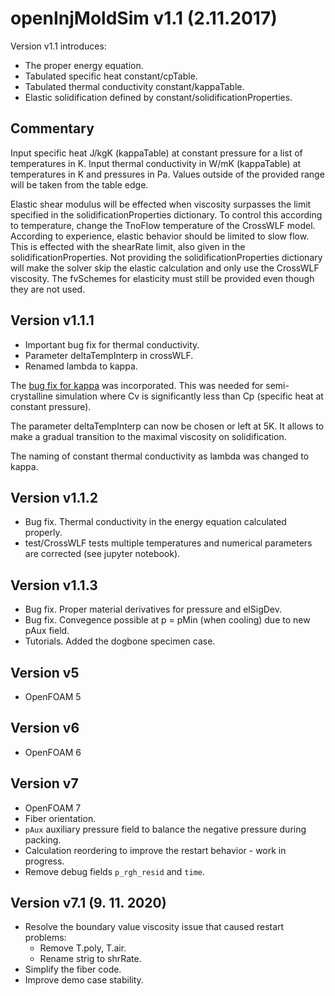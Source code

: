 # openInjMoldSim v1.1 (2.11.2017)
Version v1.1 introduces:
- The proper energy equation.
- Tabulated specific heat constant/cpTable.
- Tabulated thermal conductivity constant/kappaTable.
- Elastic solidification defined by constant/solidificationProperties.

## Commentary
Input specific heat J/kgK (kappaTable) at constant pressure for a list of temperatures in K.
Input thermal conductivity in W/mK (kappaTable) at temperatures in K and pressures in Pa.
Values outside of the provided range will be taken from the table edge.

Elastic shear modulus will be effected when viscosity surpasses the limit specified in the solidificationProperties
dictionary. To control this according to temperature, change the TnoFlow temperature of the CrossWLF model. According to
experience, elastic behavior should be limited to slow flow. This is effected with the shearRate limit, also given in the
solidificationProperties. Not providing the solidificationProperties dictionary will make the solver skip the elastic
calculation and only use the CrossWLF viscosity. The fvSchemes for elasticity must still be provided even though they are not used.

## Version v1.1.1
- Important bug fix for thermal conductivity.
- Parameter deltaTempInterp in crossWLF.
- Renamed lambda to kappa.

The [bug fix for kappa](https://bugs.openfoam.org/view.php?id=2532) was incorporated. This was needed for
semi-crystalline simulation where Cv is significantly less than Cp (specific heat at constant pressure).

The parameter deltaTempInterp can now be chosen or left at 5K. It allows to make a gradual transition to the maximal
viscosity on solidification.

The naming of constant thermal conductivity as lambda was changed to kappa.

## Version v1.1.2
- Bug fix. Thermal conductivity in the energy equation calculated properly.
- test/CrossWLF tests multiple temperatures and numerical parameters are corrected (see jupyter notebook).

## Version v1.1.3
- Bug fix. Proper material derivatives for pressure and elSigDev.
- Bug fix. Convegence possible at p = pMin (when cooling) due to new pAux field.
- Tutorials. Added the dogbone specimen case.

## Version v5
- OpenFOAM 5

## Version v6
- OpenFOAM 6

## Version v7
- OpenFOAM 7
- Fiber orientation.
- `pAux` auxiliary pressure field to balance the negative pressure during packing.
- Calculation reordering to improve the restart behavior - work in progress.
- Remove debug fields `p_rgh_resid` and `time`.

## Version v7.1 (9. 11. 2020)
- Resolve the boundary value viscosity issue that caused restart problems:
  - Remove T.poly, T.air.
  - Rename strig to shrRate.
- Simplify the fiber code.
- Improve demo case stability.
